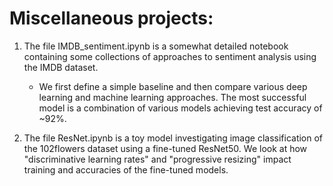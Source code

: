 # Miscellaneous projects:

1. The file IMDB_sentiment.ipynb is a somewhat detailed notebook containing some collections of approaches to sentiment analysis using the IMDB dataset.
    -  We first define a simple baseline and then compare various deep learning and machine learning approaches. The most successful model is a combination of various models achieving test accuracy of ~92%.

2. The file ResNet.ipynb is a toy model investigating image classification of the 102flowers dataset using a fine-tuned ResNet50. We look at how "discriminative learning rates" and "progressive resizing" impact training and accuracies of the fine-tuned models. 
